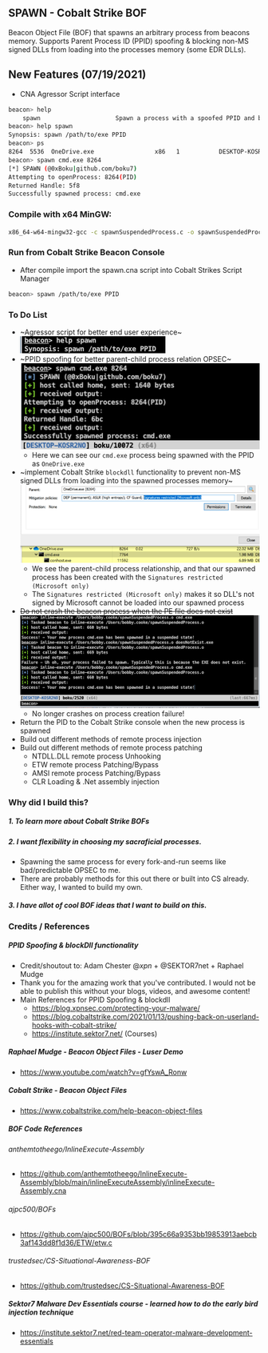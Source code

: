 ## SPAWN - Cobalt Strike BOF
Beacon Object File (BOF) that spawns an arbitrary process from beacons memory. Supports Parent Process ID (PPID) spoofing & blocking non-MS signed DLLs from loading into the processes memory (some EDR DLLs).

## New Features (07/19/2021)
+ CNA Agressor Script interface
```bash
beacon> help
    spawn                     Spawn a process with a spoofed PPID and blockDll
beacon> help spawn
Synopsis: spawn /path/to/exe PPID
beacon> ps
8264  5536  OneDrive.exe                 x86   1           DESKTOP-KOSR2NO\boku 
beacon> spawn cmd.exe 8264
[*] SPAWN (@0xBoku|github.com/boku7)
Attempting to openProcess: 8264(PID)
Returned Handle: 5f8
Successfully spawned process: cmd.exe
```

### Compile with x64 MinGW:
```bash
x86_64-w64-mingw32-gcc -c spawnSuspendedProcess.c -o spawnSuspendedProcess.o
```
### Run from Cobalt Strike Beacon Console
+ After compile import the spawn.cna script into Cobalt Strikes Script Manager
```bash
beacon> spawn /path/to/exe PPID
```

### To Do List
+ ~Agressor script for better end user experience~
![](/images/cna.png)
+ ~PPID spoofing for better parent-child process relation OPSEC~
![](/images/ppidspoof.png)
  - Here we can see our `cmd.exe` process being spawned with the PPID as `OneDrive.exe`
+ ~implement Cobalt Strike `blockdll` functionality to prevent non-MS signed DLLs from loading into the spawned processes memory~
![](/images/blockdll.png)
  - We see the parent-child process relationship, and that our spawned process has been created with the `Signatures restricted (Microsoft only)`
  - The `Signatures restricted (Microsoft only)` makes it so DLL's not signed by Microsoft cannot be loaded into our spawned process
+ ~~Do not crash the beacon process when the PE file does not exist~~
![](/images/noCrashUpdate.png)
  - No longer crashes on process creation failure!
+ Return the PID to the Cobalt Strike console when the new process is spawned
+ Build out different methods of remote process injection
+ Build out different methods of remote process patching
  + NTDLL.DLL remote process Unhooking
  + ETW remote process Patching/Bypass
  + AMSI remote process Patching/Bypass
  + CLR Loading & .Net assembly injection

### Why did I build this?
##### 1. To learn more about Cobalt Strike BOFs
##### 2. I want flexibility in choosing my sacraficial processes. 
  + Spawning the same process for every fork-and-run seems like bad/predictable OPSEC to me.
  + There are probably methods for this out there or built into CS already. Either way, I wanted to build my own.
##### 3. I have allot of cool BOF ideas that I want to build on this.

### Credits / References
##### PPID Spoofing & blockDll functionality
+ Credit/shoutout to: Adam Chester @_xpn_ + @SEKTOR7net + Raphael Mudge
+ Thank you for the amazing work that you've contributed. I would not be able to publish this without your blogs, videos, and awesome content!
+ Main References for PPID Spoofing & blockdll
  - https://blog.xpnsec.com/protecting-your-malware/
  - https://blog.cobaltstrike.com/2021/01/13/pushing-back-on-userland-hooks-with-cobalt-strike/
  - https://institute.sektor7.net/ (Courses)
##### Raphael Mudge - Beacon Object Files - Luser Demo
+ https://www.youtube.com/watch?v=gfYswA_Ronw
##### Cobalt Strike - Beacon Object Files
+ https://www.cobaltstrike.com/help-beacon-object-files
##### BOF Code References
###### anthemtotheego/InlineExecute-Assembly
+ https://github.com/anthemtotheego/InlineExecute-Assembly/blob/main/inlineExecuteAssembly/inlineExecute-Assembly.cna
###### ajpc500/BOFs
+ https://github.com/ajpc500/BOFs/blob/395c66a9353bb19853913aebcb3af143dd8f1d36/ETW/etw.c
###### trustedsec/CS-Situational-Awareness-BOF
+ https://github.com/trustedsec/CS-Situational-Awareness-BOF
##### Sektor7 Malware Dev Essentials course - learned how to do the early bird injection technique
+ https://institute.sektor7.net/red-team-operator-malware-development-essentials
